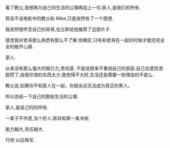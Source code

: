 看了教父,我想再为自己的生活的公理再加上一句.家人,是我们的所有.

暂且不说电影中的教父和 Mike,只是突然有了一个感想.

我突然很怀念自己的哥哥,也立即给他推荐了这部片子.

感觉我对老哥那么熟悉有那么不了解.但确实,只有和老哥在一起的时候才能完完全全的敞开心扉.

家人.

从来没有那么强大的吸引力,责任感. 不是说原来不重视自己的家庭.自己总感觉洒脱惯了,自我珍惜的东西太少,我觉得不大好,生活还是需要一些理由的不是么.

教父说,如果你不和家人在一起，你就永远无法成为真正的男人。


所以总结一下自己的那些生活的公理.

家人,是自己的的所有.

一辈子不作恶,当个好人.除非和第一条冲突.

能力越大,责任越大.

行吧 以后再写.

